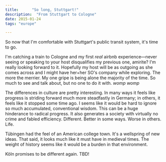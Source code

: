 ```yaml
---
title:      "So long, Stuttgart!"
description:  "From Stuttgart to Cologne"
date: 2015-01-24
tags: "europe"

---
```


So now that I'm comfortable with Stuttgart's public transit system, it's time to go.

I'm catching a train to Cologne and my first *real* airbnb experience—never seeing or speaking to your host disqualifies my previous one, amirite? I'm really looking forward to it. Hopefully my host will be as outgoing as she comes across and I might have her+her SO's company while exploring. The more the merrier. My one gripe is being alone the majority of the time. So much to see and talk about, but no one to do it with. *womp womp*

The differences in culture are pretty interesting. In many ways it feels like progress is striding forward much more steadfastly in Germany; in others, it feels like it stopped some time ago. I seems like it would be hard to ignore so much accumulated, conventional wisdom. This can be a huge hinderance to radical progress. It also generates a society with virtually no crime and fabled efficiency. Different. Better in some ways. Worse in others. Life.

Tübingen had the feel of an American college town. It's a wellspring of new ideas. That said, it looks much like it must have in medieval times. The weight of history seems like it would be a burden in that environment.

Köln promises to be different again. TBD!
